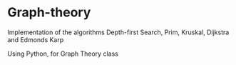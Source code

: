 # Graph-theory
Implementation of the algorithms Depth-first Search, Prim, Kruskal, Dijkstra and Edmonds Karp

Using Python, for Graph Theory class
